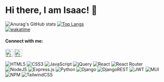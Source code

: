 # Hi there, I am Isaac! 👋


![Anurag's GitHub stats](https://github-readme-stats.vercel.app/api?username=92isaac&show_icons=true&theme=radical)
[![Top Langs](https://github-readme-stats.vercel.app/api/top-langs/?username=92isaac&layout=compact)](https://github.com/92isaac/github-readme-stats)
<br>
[![wakatime](https://wakatime.com/badge/user/5328c69d-4b29-4fa3-b39b-286fc689c7bb.svg)](https://wakatime.com/@5328c69d-4b29-4fa3-b39b-286fc689c7bb)
<!--  ![Taehyun's GitHub Repository Contribution stats](https://github-contributor-stats.vercel.app/api?username=92isaac&combine_all_yearly_contributions=true) -->
<h4 align="left">Connect with me:</h4>
<p align="left">
<a href="https://linkedin.com/in/isaac-sangodare-744765148/" target="blank"><img align="center" src="https://raw.githubusercontent.com/rahuldkjain/github-profile-readme-generator/master/src/images/icons/Social/linked-in-alt.svg" alt="92isaac" height="25" width="25" /></a>
 <a href="https://twitter.com/sangoTobi" target="blank"><img align="center" src="https://raw.githubusercontent.com/rahuldkjain/github-profile-readme-generator/master/src/images/icons/Social/twitter-alt.svg" alt="92isaac" height="25" width="25" /></a>
</p>


![HTML5](https://img.shields.io/badge/html5-%23E34F26.svg?style=for-the-badge&logo=html5&logoColor=white)
![CSS3](https://img.shields.io/badge/css3-%231572B6.svg?style=for-the-badge&logo=css3&logoColor=white)
![JavaScript](https://img.shields.io/badge/javascript-%23323330.svg?style=for-the-badge&logo=javascript&logoColor=%23F7DF1E)
![jQuery](https://img.shields.io/badge/jquery-%230769AD.svg?style=for-the-badge&logo=jquery&logoColor=white)
![React](https://img.shields.io/badge/react-%2320232a.svg?style=for-the-badge&logo=react&logoColor=%2361DAFB)
![React Router](https://img.shields.io/badge/React_Router-CA4245?style=for-the-badge&logo=react-router&logoColor=white)
![NodeJS](https://img.shields.io/badge/node.js-6DA55F?style=for-the-badge&logo=node.js&logoColor=white)
![Express.js](https://img.shields.io/badge/express.js-%23404d59.svg?style=for-the-badge&logo=express&logoColor=%2361DAFB)
![Python](https://img.shields.io/badge/python-3670A0?style=for-the-badge&logo=python&logoColor=ffdd54)
![Django](https://img.shields.io/badge/django-%23092E20.svg?style=for-the-badge&logo=django&logoColor=white)
![DjangoREST](https://img.shields.io/badge/DJANGO-REST-ff1709?style=for-the-badge&logo=django&logoColor=white&color=ff1709&labelColor=gray)
![JWT](https://img.shields.io/badge/JWT-black?style=for-the-badge&logo=JSON%20web%20tokens)
![MUI](https://img.shields.io/badge/MUI-%230081CB.svg?style=for-the-badge&logo=mui&logoColor=white)
![NPM](https://img.shields.io/badge/NPM-%23000000.svg?style=for-the-badge&logo=npm&logoColor=white)
![TailwindCSS](https://img.shields.io/badge/tailwindcss-%2338B2AC.svg?style=for-the-badge&logo=tailwind-css&logoColor=white)
